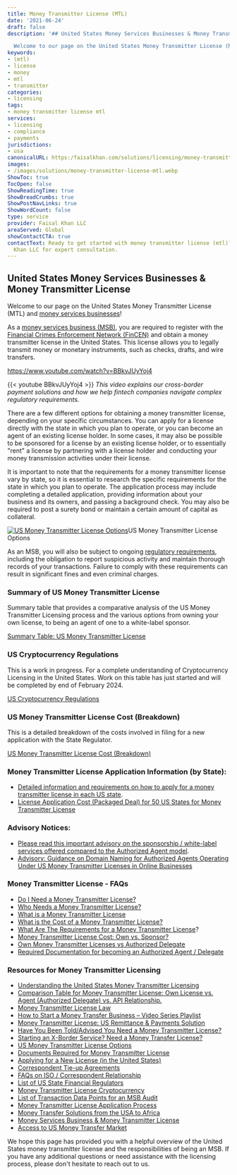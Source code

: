 ```yaml
---
title: Money Transmitter License (MTL)
date: '2021-06-24'
draft: false
description: '## United States Money Services Businesses & Money Transmitter License

  Welcome to our page on the United States Money Transmitter License (MTL) and [...'
keywords:
- (mtl)
- license
- money
- mtl
- transmitter
categories:
- licensing
tags:
- money transmitter license mtl
services:
- licensing
- compliance
- payments
jurisdictions:
- usa
canonicalURL: https:/faisalkhan.com/solutions/licensing/money-transmitter-license-mtl/money-transmitter-license-mtl/
images:
- /images/solutions/money-transmitter-license-mtl.webp
ShowToc: true
TocOpen: false
ShowReadingTime: true
ShowBreadCrumbs: true
ShowPostNavLinks: true
ShowWordCount: false
type: service
provider: Faisal Khan LLC
areaServed: Global
showContactCTA: true
contactText: Ready to get started with money transmitter license (mtl)? Contact Faisal
  Khan LLC for expert consultation.
---
```


## United States Money Services Businesses & Money Transmitter License

Welcome to our page on the United States Money Transmitter License (MTL) and [money services businesses](https://faisalkhan.com/solutions/licensing/money-services-business-msb/)!

As a [money services business (MSB)](https://faisalkhan.com/solutions/licensing/money-services-business-msb/), you are required to register with the [Financial Crimes Enforcement Network (FinCEN)](https://faisalkhan.com/solutions/resources-and-references/financial-crimes-enforcement-network-fincen/) and obtain a money transmitter license in the United States. This license allows you to legally transmit money or monetary instruments, such as checks, drafts, and wire transfers.

https://www.youtube.com/watch?v=BBkvJUyYoj4 



{{< youtube BBkvJUyYoj4  >}}
*This video explains our cross-border payment solutions and how we help fintech companies navigate complex regulatory requirements.*

There are a few different options for obtaining a money transmitter license, depending on your specific circumstances. You can apply for a license directly with the state in which you plan to operate, or you can become an agent of an existing license holder. In some cases, it may also be possible to be sponsored for a license by an existing license holder, or to essentially "rent" a license by partnering with a license holder and conducting your money transmission activities under their license.

It is important to note that the requirements for a money transmitter license vary by state, so it is essential to research the specific requirements for the state in which you plan to operate. The application process may include completing a detailed application, providing information about your business and its owners, and passing a background check. You may also be required to post a surety bond or maintain a certain amount of capital as collateral.

[![US Money Transmitter License Options](https://faisalkhan.com/wp-content/uploads/2023/02/Money-Transmitter-License-Options-1024x365.png)](https://faisalkhan.com/wp-content/uploads/2023/02/Money-Transmitter-License-Options.png)US Money Transmitter License Options

As an MSB, you will also be subject to ongoing [regulatory requirements](https://faisalkhan.com/solutions/licensing/money-transmitter-license-mtl/list-of-us-state-financial-regulators/), including the obligation to report suspicious activity and maintain thorough records of your transactions. Failure to comply with these requirements can result in significant fines and even criminal charges.

### Summary of US Money Transmitter License

Summary table that provides a comparative analysis of the US Money Transmitter Licensing process and the various options from owning your own license, to being an agent of one to a white-label sponsor. 

[Summary Table: US Money Transmitter License](https://faisalkhan.com/solutions/licensing/money-transmitter-license-mtl/summary-table-us-money-transmitter-license/ "Summary Table: US Money Transmitter License")

### US Cryptocurrency Regulations

This is a work in progress. For a complete understanding of Cryptocurrency Licensing in the United States. Work on this table has just started and will be completed by end of February 2024.

[US Cryptocurrency Regulations](https://faisalkhan.com/solutions/licensing/money-transmitter-license-mtl/us-cryptocurrency-regulation/ "Summary Table: US Money Transmitter License")

### US Money Transmitter License Cost (Breakdown)

This is a detailed breakdown of the costs involved in filing for a new application with the State Regulator.

[US Money Transmitter License Cost (Breakdown)](https://faisalkhan.com/solutions/licensing/money-transmitter-license-mtl/summary-table-for-us-states-money-transmitter-license-with-costs/ "Summary Table: US Money Transmitter License")

### Money Transmitter License Application Information (by State):

  * [Detailed information and requirements on how to apply for a money transmitter license in each US state](https://faisalkhan.com/solutions/licensing/money-transmitter-license-mtl/money-transmitter-license-information-requirements-by-state/). 
  * [License Application Cost (Packaged Deal) for 50 US States for Money Transmitter License](https://faisalkhan.com/solutions/licensing/money-transmitter-license-mtl/license-application-cost-packaged-deal-for-50-us-states-for-money-transmitter-license/)

### Advisory Notices:

  * [Please read this important advisory on the sponsorship / white-label services offered compared to the Authorized Agent model](https://faisalkhan.com/solutions/licensing/money-transmitter-license-mtl/advisory-sponsorship-vs-agent-status/).
  * [Advisory: Guidance on Domain Naming for Authorized Agents Operating Under US Money Transmitter Licenses in Online Businesses](https://faisalkhan.com/solutions/licensing/money-transmitter-license-mtl/advisory-guidance-on-domain-naming-for-authorized-agents-operating-under-us-money-transmitter-licenses-in-online-businesses/)

### Money Transmitter License - FAQs

  * [Do I Need a Money Transmitter License?](https://faisalkhan.com/solutions/licensing/money-transmitter-license-mtl/do-i-need-a-money-transmitter-license/)
  * [Who Needs a Money Transmitter License?](https://faisalkhan.com/solutions/licensing/money-transmitter-license-mtl/who-needs-a-money-transmitter-license/)
  * [What is a Money Transmitter License](https://faisalkhan.com/solutions/licensing/money-transmitter-license-mtl/what-is-a-money-transmitter-license/)
  * [What is the Cost of a Money Transmitter License?](https://faisalkhan.com/solutions/licensing/money-transmitter-license-mtl/money-transmitter-license-cost/)
  * [What Are The Requirements for a Money Transmitter License](https://faisalkhan.com/solutions/licensing/money-transmitter-license-mtl/money-transmitter-license-requirements/)?
  * [Money Transmitter License Cost: Own vs. Sponsor?](https://faisalkhan.com/solutions/licensing/money-transmitter-license-mtl/money-transmitter-license-cost-own-vs-sponsor/)
  * [Own Money Transmitter Licenses vs Authorized Delegate](https://faisalkhan.com/solutions/licensing/money-transmitter-license-mtl/own-money-transmitter-licenses-vs-authorized-delegate/)
  * [Required Documentation for becoming an Authorized Agent / Delegate](https://faisalkhan.com/solutions/licensing/money-transmitter-license-mtl/authorized-agent-required-documentation/)

### Resources for Money Transmitter Licensing

  * [Understanding the United States Money Transmitter Licensing](https://faisalkhan.com/solutions/licensing/money-transmitter-license-mtl/understanding-the-united-states-money-transmitter-licensing/)
  * [Comparison Table for Money Transmitter License: Own License vs. Agent (Authorized Delegate) vs. API Relationship.](https://faisalkhan.com/solutions/licensing/money-transmitter-license-mtl/comparison-table-for-money-transmitter-license-own-license-vs-agent-authorized-delegate-vs-api-relationship/)
  * [Money Transmitter License Law](https://faisalkhan.com/solutions/licensing/money-transmitter-license-mtl/money-transmitter-license-law/)
  * [How to Start a Money Transfer Business – Video Series Playlist](https://faisalkhan.com/solutions/licensing/money-transmitter-license-mtl/how-to-start-a-money-transfer-business-video-series-playlist/)
  * [Money Transmitter License: US Remittance & Payments Solution](https://faisalkhan.com/solutions/licensing/money-transmitter-license-mtl/money-transmitter-license-us-remittance-payments-solution/)
  * [Have You Been Told/Advised You Need a Money Transmitter License?](https://faisalkhan.com/solutions/licensing/money-transmitter-license-mtl/have-you-been-told-advised-you-need-a-money-transmitter-license/)
  * [Starting an X-Border Service? Need a Money Transfer License?](https://faisalkhan.com/solutions/licensing/money-transmitter-license-mtl/starting-an-x-border-service-need-a-money-transfer-license/)
  * [US Money Transmitter License Options](https://faisalkhan.com/solutions/licensing/money-transmitter-license-mtl/us-money-transmitter-license-options/)
  * [Documents Required for Money Transmitter License](https://faisalkhan.com/solutions/licensing/money-transmitter-license-mtl/documents-required-for-money-transmitter-license/)
  * [Applying for a New License (in the United States)](https://faisalkhan.com/solutions/licensing/money-transmitter-license-mtl/applying-for-a-new-license/)
  * [Correspondent Tie-up Agreements](https://faisalkhan.com/solutions/licensing/money-transmitter-license-mtl/correspondent-tie-up-agreements/)
  * [FAQs on ISO / Correspondent Relationship](https://faisalkhan.com/solutions/licensing/money-transmitter-license-mtl/faqs-on-iso-correspondent-relationship/)
  * [List of US State Financial Regulators](https://faisalkhan.com/solutions/licensing/money-transmitter-license-mtl/list-of-us-state-financial-regulators/)
  * [Money Transmitter License Cryptocurrency](https://faisalkhan.com/solutions/licensing/money-transmitter-license-mtl/money-transmitter-license-cryptocurrency/)
  * [List of Transaction Data Points for an MSB Audit](https://faisalkhan.com/solutions/licensing/money-transmitter-license-mtl/list-of-transaction-data-points-for-an-msb-audit/)
  * [Money Transmitter License Application Process](https://faisalkhan.com/solutions/licensing/money-transmitter-license-mtl/money-transmitter-license-application-process/)
  * [Money Transfer Solutions from the USA to Africa](https://faisalkhan.com/solutions/licensing/money-transmitter-license-mtl/money-transfer-solutions-from-the-usa-to-africa/)
  * [Money Services Business & Money Transmitter License](https://faisalkhan.com/solutions/licensing/money-transmitter-license-mtl/money-services-business-money-transmitter-license/)
  * [Access to US Money Transfer Market](https://faisalkhan.com/solutions/licensing/money-transmitter-license-mtl/access-to-us-money-transfer-market/)

We hope this page has provided you with a helpful overview of the United States money transmitter license and the responsibilities of being an MSB. If you have any additional questions or need assistance with the licensing process, please don't hesitate to reach out to us.